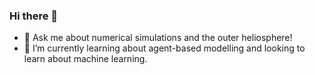 ### Hi there 👋

- 💬 Ask me about numerical simulations and the outer heliosphere!
- 🌱 I’m currently learning about agent-based modelling and looking to learn about machine learning.

<!--
**stefanobeni/stefanobeni** is a ✨ _special_ ✨ repository because its `README.md` (this file) appears on your GitHub profile.

Here are some ideas to get you started:

- 🔭 I’m currently working on ...
- 🌱 I’m currently learning ...
- 👯 I’m looking to collaborate on ...
- 🤔 I’m looking for help with ...
- 💬 Ask me about ...
- 📫 How to reach me: ...
- 😄 Pronouns: ...
- ⚡ Fun fact: ...
-->
